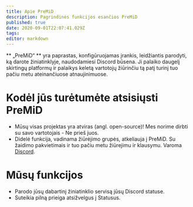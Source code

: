```yaml
---
title: Apie PreMiD
description: Pagrindinės funkcijos esančios PreMiD
published: true
date: 2020-09-01T22:07:41.029Z
tags:
editor: markdown
---
```


** „PreMiD“ ** yra paprastas, konfigūruojamas įrankis, leidžiantis parodyti, ką darote žiniatinklyje, naudodamiesi Discord būsena. Ji palaiko daugelį skirtingų platformų ir palaikys keletą vartotojų žiūrinčiu tą patį turinį tuo pačiu metu ateinančiuose atnaujinimuose.

# Kodėl jūs turėtumėte atsisiųsti PreMiD
- Mūsų visas projektas yra atviras (angl. open-source)! Mes norime dirbti su savo vartotojais - Ne prieš juos.
- Didelė funkcija, vadinama žiūrėjimo grupės, atkeliauja į PreMiD. Su žaidimo pakvietimais ir tuo pačiu metu žiūrejimu ir klausymu. Varoma [Discord](https://discordapp.com/).

# Mūsų funkcijos
- Parodo jūsų dabartinį žiniatinklio servisą jūsų Discord statuse.
- Suteikia pilną prieiga atsižvelgus į Statusus.